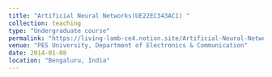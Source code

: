 ```yaml
---
title: "Artificial Neural Networks(UE22EC343AC1) "
collection: teaching
type: "Undergraduate course"
permalink: "https://living-lamb-ce4.notion.site/Artificial-Neural-Networks-UE22EC343AC1-bc85b11920e24e609ea73ac911dd4363"
venue: "PES University, Department of Electronics & Communication"
date: 2014-01-08
location: "Bengaluru, India"
---
```

